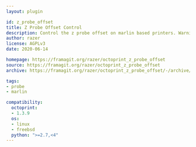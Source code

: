 ```yaml
---
layout: plugin

id: z_probe_offset
title: Z Probe Offset Control
description: Control the z probe offset on marlin based printers. Warning: this plugin is on it\'s early stage of developpement. Use with caution and please report any issues using the git repository. Improvement suggestions are welcome as well.
author: razer
license: AGPLv3
date: 2020-06-14

homepage: https://framagit.org/razer/octoprint_z_probe_offset
source: https://framagit.org/razer/octoprint_z_probe_offset
archive: https://framagit.org/razer/octoprint_z_probe_offset/-/archive/latest/octoprint_z_probe_offset-latest.zip

tags:
- probe
- marlin

compatibility:
  octoprint:
  - 1.3.9
  os:
  - linux
  - freebsd
  python: ">=2.7,<4"
---
```

